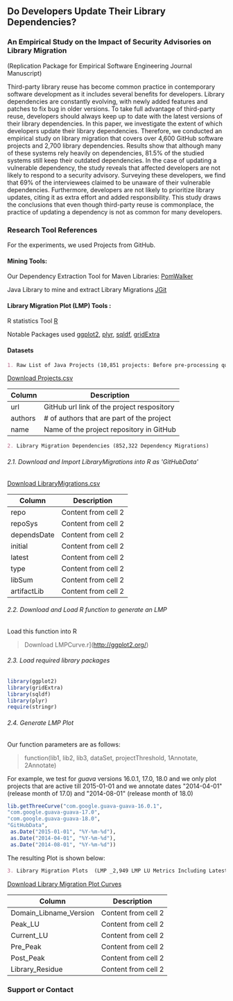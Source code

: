 ## Do Developers Update Their Library Dependencies?

### An Empirical Study on the Impact of Security Advisories on Library Migration

(Replication Package for Empirical Software Engineering Journal Manuscript)

Third-party library reuse has become common practice in contemporary software development as it includes several benefits for developers.
Library dependencies are constantly evolving, with newly added features and patches to fix bug in older versions.
To take full advantage of third-party reuse, developers should always keep up to date with the latest versions of their library dependencies.
In this paper, we investigate the extent of which developers update their library dependencies.
Therefore, we conducted an empirical study on library migration that covers over 4,600 GitHub software projects and 2,700 library dependencies.
Results show that although many of these systems rely heavily on dependencies, 81.5% of the studied systems still keep their outdated dependencies.
In the case of updating a vulnerable dependency, the study reveals that affected developers are not likely to respond to a security advisory.
Surveying these developers, we find that 69% of the interviewees claimed to be unaware of their vulnerable dependencies.
Furthermore, developers are not likely to prioritize library updates, citing it as extra effort and added responsibility.
This study draws the conclusions that even though third-party reuse is commonplace, the practice of updating a dependency is not as common for many developers.

### Research Tool References

For the experiments, we used Projects from GitHub.

#### Mining Tools:

Our Dependency Extraction Tool for Maven Libraries: [PomWalker](https://github.com/raux/PomWalker)

Java Library to mine and extract Library Migrations
[JGit](http://www.eclipse.org/jgit/)


#### Library Migration Plot (LMP) Tools :

R statistics Tool [R](https://www.r-project.org/)

Notable Packages used [ggplot2](http://ggplot2.org/), [plyr](https://cran.r-project.org/web/packages/plyr/index.html),
[sqldf](https://cran.r-project.org/web/packages/sqldf/),
[gridExtra](https://cran.r-project.org/web/packages/gridExtra/gridExtra.pdf)

#### Datasets

```markdown
1. Raw List of Java Projects (10,851 projects: Before pre-processing quality check)
```
[Download Projects.csv](http://ggplot2.org/)

Column | Description
------------ | -------------
url | GitHub url link of the project respository
authors | # of authors that are part of the project
name | Name of the project repository in GitHub

```markdown
2. Library Migration Dependencies (852,322 Dependency Migrations)
```
###### 2.1. Download and Import LibraryMigrations into R as 'GitHubData'

[Download LibraryMigrations.csv](http://ggplot2.org/)

Column | Description
------------ | -------------
repo | Content from cell 2
repoSys | Content from cell 2
dependsDate | Content from cell 2
initial | Content from cell 2
latest | Content from cell 2
type | Content from cell 2
libSum| Content from cell 2
artifactLib | Content from cell 2

###### 2.2. Download and Load R function to generate an LMP

Load this function into R

> Download LMPCurve.r](http://ggplot2.org/)


###### 2.3. Load required library packages

```R
library(ggplot2)
library(gridExtra)
library(sqldf)
library(plyr)
require(stringr)
```
###### 2.4. Generate LMP Plot

Our function parameters are as follows:

> function(lib1, lib2, lib3, dataSet, projectThreshold, 1Annotate, 2Annotate)

For example, we test for _guava_ versions 16.0.1, 17.0, 18.0 and we only plot projects that are active till 2015-01-01 and we annotate dates "2014-04-01" (release month of 17.0) and "2014-08-01" (release month of 18.0)

```R
lib.getThreeCurve("com.google.guava-guava-16.0.1",
"com.google.guava-guava-17.0",
"com.google.guava-guava-18.0",
"GitHubData",
 as.Date("2015-01-01", "%Y-%m-%d"),
 as.Date("2014-04-01", "%Y-%m-%d"),
 as.Date("2014-08-01", "%Y-%m-%d"))
```
The resulting Plot is shown below:


```markdown
3. Library Migration Plots  (LMP _2,949 LMP LU Metrics Including Latest Versions_)
```
[Download Library Migration Plot Curves](http://ggplot2.org/)

Column | Description
------------ | -------------
Domain_Libname_Version | Content from cell 2
Peak_LU | Content from cell 2
Current_LU | Content from cell 2
Pre_Peak| Content from cell 2
Post_Peak | Content from cell 2
Library_Residue | Content from cell 2

### Support or Contact
